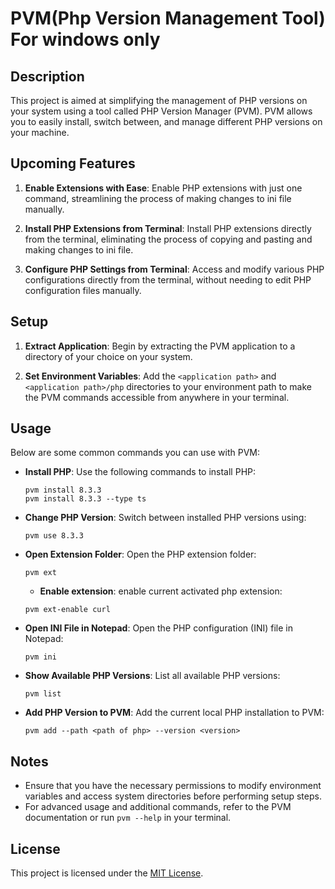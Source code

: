 # PVM(Php Version Management Tool) For windows only

## Description

This project is aimed at simplifying the management of PHP versions on your system using a tool called PHP Version Manager (PVM). PVM allows you to easily install, switch between, and manage different PHP versions on your machine.

## Upcoming Features

1. **Enable Extensions with Ease**: Enable PHP extensions with just one command, streamlining the process of making changes to ini file manually.

2. **Install PHP Extensions from Terminal**: Install PHP extensions directly from the terminal, eliminating the process of copying and pasting and making changes to ini file.

3. **Configure PHP Settings from Terminal**: Access and modify various PHP configurations directly from the terminal, without needing to edit PHP configuration files manually.

## Setup

1. **Extract Application**: Begin by extracting the PVM application to a directory of your choice on your system.

2. **Set Environment Variables**: Add the `<application path>` and `<application path>/php` directories to your environment path to make the PVM commands accessible from anywhere in your terminal.

## Usage

Below are some common commands you can use with PVM:

- **Install PHP**: Use the following commands to install PHP:
  ```
  pvm install 8.3.3
  pvm install 8.3.3 --type ts
  ```

- **Change PHP Version**: Switch between installed PHP versions using:
  ```
  pvm use 8.3.3
  ```

- **Open Extension Folder**: Open the PHP extension folder:
  ```
  pvm ext
  ```

  - **Enable extension**: enable current activated php extension:
  ```
  pvm ext-enable curl
  ```

- **Open INI File in Notepad**: Open the PHP configuration (INI) file in Notepad:
  ```
  pvm ini
  ```

- **Show Available PHP Versions**: List all available PHP versions:
  ```
  pvm list
  ```

- **Add PHP Version to PVM**: Add the current local PHP installation to PVM:
  ```
  pvm add --path <path of php> --version <version>
  ```

## Notes

- Ensure that you have the necessary permissions to modify environment variables and access system directories before performing setup steps.
- For advanced usage and additional commands, refer to the PVM documentation or run `pvm --help` in your terminal.

## License

This project is licensed under the [MIT License](LICENSE).
